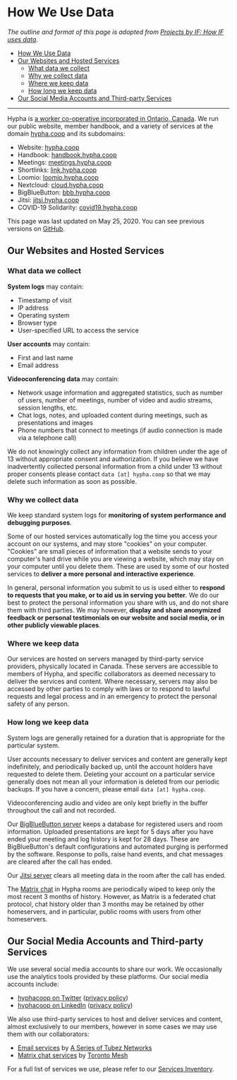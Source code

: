 # How We Use Data

_The outline and format of this page is adopted from [Projects by IF: How IF uses data](https://www.projectsbyif.com/how-if-uses-data/)._

- [How We Use Data](#how-we-use-data)
- [Our Websites and Hosted Services](#our-websites-and-hosted-services)
    - [What data we collect](#what-data-we-collect)
    - [Why we collect data](#why-we-collect-data)
    - [Where we keep data](#where-we-keep-data)
    - [How long we keep data](#how-long-we-keep-data)
- [Our Social Media Accounts and Third-party Services](#our-social-media-accounts-and-third-party-services)

---

Hypha is [a worker co-operative incorporated in Ontario, Canada](https://handbook.hypha.coop/co-operative.html). We run our public website, member handbook, and a variety of services at the domain [hypha.coop](https://hypha.coop) and its subdomains:

- Website: [hypha.coop](https://hypha.coop)
- Handbook: [handbook.hypha.coop](https://handbook.hypha.coop)
- Meetings: [meetings.hypha.coop](https://meetings.hypha.coop)
- Shortlinks: [link.hypha.coop](https://link.hypha.coop)
- Loomio: [loomio.hypha.coop](https://loomio.hypha.coop)
- Nextcloud: [cloud.hypha.coop](https://cloud.hypha.coop)
- BigBlueButton: [bbb.hypha.coop](https://bbb.hypha.coop)
- Jitsi: [jitsi.hypha.coop](https://jitsi.hypha.coop)
- COVID-19 Solidarity: [covid19.hypha.coop](https://covid19.hypha.coop)

This page was last updated on May 25, 2020. You can see previous versions on [GitHub](https://github.com/hyphacoop/handbook/).

## Our Websites and Hosted Services

### What data we collect

**System logs** may contain:

- Timestamp of visit
- IP address
- Operating system
- Browser type
- User-specified URL to access the service

**User accounts** may contain:

- First and last name
- Email address

**Videoconferencing data** may contain:

- Network usage information and aggregated statistics, such as number of users, number of meetings, number of video and audio streams, session lengths, etc.
- Chat logs, notes, and uploaded content during meetings, such as presentations and images
- Phone numbers that connect to meetings (if audio connection is made via a telephone call)

We do not knowingly collect any information from children under the age of 13 without appropriate consent and authorization.
If you believe we have inadvertently collected personal information from a child under 13 without proper consents please contact `data [at] hypha.coop` so that we may delete such information as soon as possible.

### Why we collect data

We keep standard system logs for **monitoring of system performance and debugging purposes**.

Some of our hosted services automatically log the time you access your account on our systems, and may store "cookies" on your computer.
"Cookies" are small pieces of information that a website sends to your computer's hard drive while you are viewing a website, which may stay on your computer until you delete them.
These are used by some of our hosted services to **deliver a more personal and interactive experience**.

In general, personal information you submit to us is used either to **respond to requests that you make, or to aid us in serving you better**.
We do our best to protect the personal information you share with us, and do not share them with third parties.
We may however, **display and share anonymized feedback or personal testimonials on our website and social media, or in other publicly viewable places**.

### Where we keep data

Our services are hosted on servers managed by third-party service providers, physically located in Canada.
These servers are accessible to members of Hypha, and specific collaborators as deemed necessary to deliver the services and content.
Where necessary, servers may also be accessed by other parties to comply with laws or to respond to lawful requests and legal process and in an emergency to protect the personal safety of any person.

### How long we keep data

System logs are generally retained for a duration that is appropriate for the particular system.

User accounts necessary to deliver services and content are generally kept indefinitely, and periodically backed up, until the account holders have requested to delete them.
Deleting your account on a particular service generally does not mean all your information is deleted from our periodic backups.
If you have a concern, please email `data [at] hypha.coop`.

Videoconferencing audio and video are only kept briefly in the buffer throughout the call and not recorded.

Our [BigBlueButton server](https://bbb.hypha.coop) keeps a database for registered users and room information.
Uploaded presentations are kept for 5 days after you have ended your meeting and log history is kept for 28 days.
These are BigBlueButton's default configurations and automated purging is performed by the software.
Response to polls, raise hand events, and chat messages are cleared after the call has ended.

Our [Jitsi server](https://jitsi.hypha.coop) clears all meeting data in the room after the call has ended.

The [Matrix chat](https://chat.tomesh.net/#/group/+hyphacoop:tomesh.net) in Hypha rooms are periodically wiped to keep only the most recent 3 months of history.
However, as Matrix is a federated chat protocol, chat history older than 3 months may be retained by other homeservers, and in particular, public rooms with users from other homeservers.

## Our Social Media Accounts and Third-party Services

We use several social media accounts to share our work. We occasionally use the analytics tools provided by these platforms.
Our social media accounts include:

- [hyphacoop on Twitter](https://link.hypha.coop/twitter) ([privacy policy](https://twitter.com/en/privacy))
  <li><a href="https://link.hypha.coop/linkedin" data-proofer-ignore="true" target="_blank">hyphacoop on LinkedIn</a> (<a href="https://www.linkedin.com/legal/privacy-policy" data-proofer-ignore="true" target="_blank">privacy policy</a>)</li>

We also use third-party services to host and deliver services and content, almost exclusively to our members, however in some cases we may use them with our collaborators:

- [Email services](https://mailninja.aseriesoftubez.com) by [A Series of Tubez Networks](https://www.aseriesoftubez.com)
- [Matrix chat services](https://chat.tomesh.net) by [Toronto Mesh](https://tomesh.net)

For a full list of services we use, please refer to our [Services Inventory](https://link.hypha.coop/inventory).
